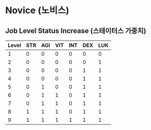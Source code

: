 # Novice (노비스)

## Job Level Status Increase (스테이터스 가중치)

| Level | STR | AGI | VIT | INT | DEX | LUK |
| --- | --- | --- | --- | --- | --- | --- |
| 1   | 0   | 0   | 0   | 0   | 0   | 0   |
| 2   | 0   | 0   | 0   | 0   | 0   | 1   |
| 3   | 0   | 0   | 0   | 0   | 1   | 1   |
| 4   | 0   | 0   | 0   | 0   | 1   | 1   |
| 5   | 0   | 1   | 0   | 0   | 1   | 1   |
| 6   | 0   | 1   | 1   | 0   | 1   | 1   |
| 7   | 0   | 1   | 1   | 0   | 1   | 1   |
| 8   | 1   | 1   | 1   | 0   | 1   | 1   |
| 9   | 1   | 1   | 1   | 1   | 1   | 1   |
